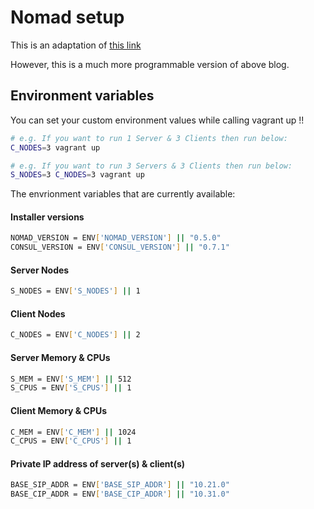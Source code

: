 # Nomad setup

This is an adaptation of [this link](http://rick-hightower.blogspot.in/2016/02/setting-up-nomad-and-consul-in-ec2.html)

However, this is a much more programmable version of above blog.

## Environment variables

You can set your custom environment values while calling vagrant up !!

```bash
# e.g. If you want to run 1 Server & 3 Clients then run below:
C_NODES=3 vagrant up

# e.g. If you want to run 3 Servers & 3 Clients then run below:
S_NODES=3 C_NODES=3 vagrant up
```

The envrionment variables that are currently available:

#### Installer versions

```bash
NOMAD_VERSION = ENV['NOMAD_VERSION'] || "0.5.0"
CONSUL_VERSION = ENV['CONSUL_VERSION'] || "0.7.1"
```

#### Server Nodes

```bash
S_NODES = ENV['S_NODES'] || 1
```

#### Client Nodes

```bash
C_NODES = ENV['C_NODES'] || 2
```

#### Server Memory & CPUs

```bash
S_MEM = ENV['S_MEM'] || 512
S_CPUS = ENV['S_CPUS'] || 1
```

#### Client Memory & CPUs

```bash
C_MEM = ENV['C_MEM'] || 1024
C_CPUS = ENV['C_CPUS'] || 1
```

#### Private IP address of server(s) & client(s)

```bash
BASE_SIP_ADDR = ENV['BASE_SIP_ADDR'] || "10.21.0"
BASE_CIP_ADDR = ENV['BASE_CIP_ADDR'] || "10.31.0"
```
